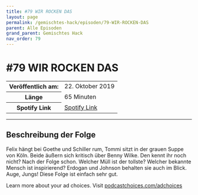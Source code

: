 ```yaml
---
title: #79 WIR ROCKEN DAS
layout: page
permalink: /gemischtes-hack/episoden/79-WIR-ROCKEN-DAS
parent: Alle Episoden
grand_parent: Gemischtes Hack
nav_order: 79
---
```


# #79 WIR ROCKEN DAS
<table class="resp-table dcf-table dcf-table-responsive dcf-table-bordered dcf-table-striped dcf-w-100%">
                    <tbody>
                        <tr>
                            <th scope="row">Veröffentlich am:</th>
                            <td data-label="Veröffentlich am:">22. Oktober 2019</td>
                        </tr>
                        <tr>
                            <th scope="row">Länge </th>
                            <td data-label="Länge ">65 Minuten</td>
                        </tr><tr>
                                <th scope="row">Spotify Link</th>
                                <td data-label="Spotify Link"><a href="https://open.spotify.com/episode/2EHbpWB3Iw9SFgOmm796xu">Spotify Link</a></td>
                            </tr></tbody>
                </table>

***

## Beschreibung der Folge

<div>
<p>Felix hängt bei Goethe und Schiller rum, Tommi sitzt in der grauen Suppe von Köln. Beide äußern sich kritisch über Benny Wilke. Den kennt ihr noch nicht? Nach der Folge schon. Welcher Müll ist der tollste? Welcher bekannte Mensch ist inspirierend? Erdogan und Johnson behalten sie auch im Blick. Auge, Jungs! Diese Folge ist einfach sehr gut.</p><p> </p><p>Learn more about your ad choices. Visit <a href="https://podcastchoices.com/adchoices">podcastchoices.com/adchoices</a></p>  
</div>

